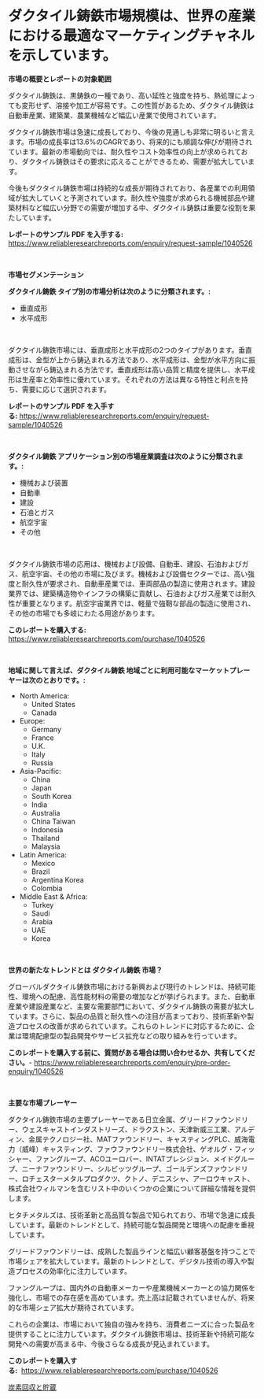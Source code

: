 <p><h1>ダクタイル鋳鉄市場規模は、世界の産業における最適なマーケティングチャネルを示しています。</h1></p><p><strong>市場の概要とレポートの対象範囲</strong></p>
<p><p>ダクタイル鋳鉄は、黒鋳鉄の一種であり、高い延性と強度を持ち、熱処理によっても変形せず、溶接や加工が容易です。この性質があるため、ダクタイル鋳鉄は自動車産業、建築業、農業機械など幅広い産業で使用されています。</p><p>ダクタイル鋳鉄市場は急速に成長しており、今後の見通しも非常に明るいと言えます。市場の成長率は13.6%のCAGRであり、将来的にも順調な伸びが期待されています。最新の市場動向では、耐久性やコスト効率性の向上が求められており、ダクタイル鋳鉄はその要求に応えることができるため、需要が拡大しています。</p><p>今後もダクタイル鋳鉄市場は持続的な成長が期待されており、各産業での利用領域が拡大していくと予測されています。耐久性や強度が求められる機械部品や建築材料など幅広い分野での需要が増加する中、ダクタイル鋳鉄は重要な役割を果たしています。</p></p>
<p><strong>レポートのサンプル PDF を入手する:</strong> <a href="https://www.reliableresearchreports.com/enquiry/request-sample/1040526">https://www.reliableresearchreports.com/enquiry/request-sample/1040526</a></p>
<p>&nbsp;</p>
<p><strong>市場セグメンテーション</strong></p>
<p><strong>ダクタイル鋳鉄 タイプ別の市場分析は次のように分類されます。:</strong></p>
<p><ul><li>垂直成形</li><li>水平成形</li></ul></p>
<p>&nbsp;</p>
<p><p>ダクタイル鋳鉄市場には、垂直成形と水平成形の2つのタイプがあります。垂直成形は、金型が上から鋳込まれる方法であり、水平成形は、金型が水平方向に振動させながら鋳込まれる方法です。垂直成形は高い品質と精度を提供し、水平成形は生産率と効率性に優れています。それぞれの方法は異なる特性と利点を持ち、需要に応じて選択されます。</p></p>
<p><strong>レポートのサンプル PDF を入手する:</strong>&nbsp;<a href="https://www.reliableresearchreports.com/enquiry/request-sample/1040526">https://www.reliableresearchreports.com/enquiry/request-sample/1040526</a></p>
<p>&nbsp;</p>
<p><strong> ダクタイル鋳鉄 アプリケーション別の市場産業調査は次のように分類されます。:</strong></p>
<p><ul><li>機械および装置</li><li>自動車</li><li>建設</li><li>石油とガス</li><li>航空宇宙</li><li>その他</li></ul></p>
<p>&nbsp;</p>
<p><p>ダクタイル鋳鉄市場の応用は、機械および設備、自動車、建設、石油およびガス、航空宇宙、その他の市場に及びます。機械および設備セクターでは、高い強度と耐久性が要求され、自動車産業では、車両部品の製造に使用されます。建設業界では、建築構造物やインフラの構築に貢献し、石油およびガス産業では耐久性が重要となります。航空宇宙業界では、軽量で強靭な部品の製造に使用され、その他の市場でも多岐にわたる用途があります。</p></p>
<p><strong>このレポートを購入する:</strong>&nbsp; <a href="https://www.reliableresearchreports.com/purchase/1040526">https://www.reliableresearchreports.com/purchase/1040526</a></p>
<p>&nbsp;</p>
<p><strong>地域に関して言えば、ダクタイル鋳鉄 地域ごとに利用可能なマーケットプレーヤーは次のとおりです。:</strong></p>
<p><ul>
    <li>
        North America:
        <ul>
            <li>United States</li>
            <li>Canada</li>
        </ul>
    </li>
    <li>
        Europe:
        <ul>
            <li>Germany</li>
            <li>France</li>
            <li>U.K.</li>
            <li>Italy</li>
            <li>Russia</li>
        </ul>
    </li>
    <li>
        Asia-Pacific:
        <ul>
            <li>China</li>
            <li>Japan</li>
            <li>South Korea</li>
            <li>India</li>
            <li>Australia</li>
            <li>China Taiwan</li>
            <li>Indonesia</li>
            <li>Thailand</li>
            <li>Malaysia</li>
        </ul>
    </li>
    <li>
        Latin America:
        <ul>
            <li>Mexico</li>
            <li>Brazil</li>
            <li>Argentina Korea</li>
            <li>Colombia</li>
        </ul>
    </li>
    <li>
        Middle East & Africa:
        <ul>
            <li>Turkey</li>
            <li>Saudi</li>
            <li>Arabia</li>
            <li>UAE</li>
            <li>Korea</li>
        </ul>
    </li>
    </ul></p>
<p>&nbsp;</p>
<p><strong>世界の新たなトレンドとは ダクタイル鋳鉄 市場？</strong></p>
<p><p>グローバルダクタイル鋳鉄市場における新興および現行のトレンドは、持続可能性、環境への配慮、高性能材料の需要の増加などが挙げられます。また、自動車産業や建設産業など、主要な需要部門において、ダクタイル鋳鉄の需要が拡大しています。さらに、製品の品質と耐久性への注目が高まっており、技術革新や製造プロセスの改善が求められています。これらのトレンドに対応するために、企業は環境配慮型の製品開発やサービス拡充などの取り組みを行っています。</p></p>
<p><strong>このレポートを購入する前に、質問がある場合は問い合わせるか、共有してください。</strong>- <a href="https://www.reliableresearchreports.com/enquiry/pre-order-enquiry/1040526">https://www.reliableresearchreports.com/enquiry/pre-order-enquiry/1040526</a></p>
<p>&nbsp;</p>
<p><strong>主要な市場プレーヤー</strong></p>
<p><p>ダクタイル鋳鉄市場の主要プレーヤーである日立金属、グリードファウンドリー、ウェスキャストインダストリーズ、ドラクストン、天津新威三工業、アルディン、金属テクノロジー社、MATファウンドリー、キャスティングPLC、威海電力（威峰）キャスティング、ファウファウンドリー株式会社、ゲオルグ・フィッシャー、ファングループ、ACOユーロバー、INTATプレシジョン、メイドグループ、ニーナファウンドリー、シルビッツグループ、ゴールデンズファウンドリー、ロチェスターメタルプロダクツ、クトノ、デニスシャ、アーロウキャスト、株式会社ウィルマンを含むリスト中のいくつかの企業について詳細な情報を提供します。</p><p>ヒタチメタルズは、技術革新と高品質な製品で知られており、市場で急速に成長しています。最新のトレンドとして、持続可能な製品開発と環境への配慮を重視しています。</p><p>グリードファウンドリーは、成熟した製品ラインと幅広い顧客基盤を持つことで市場シェアを拡大しています。最新のトレンドとして、デジタル技術の導入や製造プロセスの効率化に注力しています。</p><p>ファングループは、国内外の自動車メーカーや産業機械メーカーとの協力関係を強化し、市場での存在感を高めています。売上高は記載されていませんが、将来的な市場シェア拡大が期待されています。</p><p>これらの企業は、市場において独自の強みを持ち、消費者ニーズに合った製品を提供することに注力しています。ダクタイル鋳鉄市場は、技術革新や持続可能な開発への需要が高まる中、今後さらなる成長が見込まれています。</p></p>
<p><strong>このレポートを購入する:</strong>&nbsp;&nbsp;<a href="https://www.reliableresearchreports.com/purchase/1040526">https://www.reliableresearchreports.com/purchase/1040526</a></p>
<p><p><a href="https://github.com/SarahFahey88/Market-Research-Report-List-1/blob/main/667968217317.md">炭素回収と貯蔵</a></p></p>